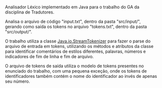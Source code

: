 Analisador Léxico implementado em Java para o trabalho do GA da disciplina de Tradutores.

Analisa o arquivo de código "input.txt", dentro da pasta "src/input/", gerando como saída os tokens no arquivo "tokens.txt", dentro da pasta "src/output/".

O trabalho utiliza a classe [Java.io.StreamTokenizer](https://docs.oracle.com/javase/7/docs/api/java/io/StreamTokenizer.html) para fazer o parse do arquivo de entrada em tokens, utilizando os métodos e atributos da classe
para identificar comentários de estilos diferentes, palavras, números e indicadores de fim de linha e fim de arquivo.

O arquivo de tokens de saída utiliza o modelo de tokens presentes no enunciado do trabalho, com uma pequena exceção, onde os tokens de identificadores também contém o nome do identificador ao invés de apenas seu número.

